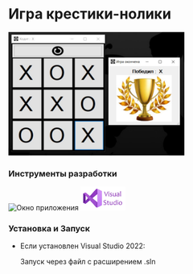 # Игра крестики-нолики

<img src="image/1.jpg" alt="Окно приложения" width="350">

### Инструменты разработки


<img src="image/Сsharp.png" alt="Окно приложения" width="50">
<img src="image/VisualStudiologo.jpg" alt="Окно приложения" width="90">

### Установка и Запуск

- Если установлен Visual Studio 2022:

  Запуск через файл с расширением .sln